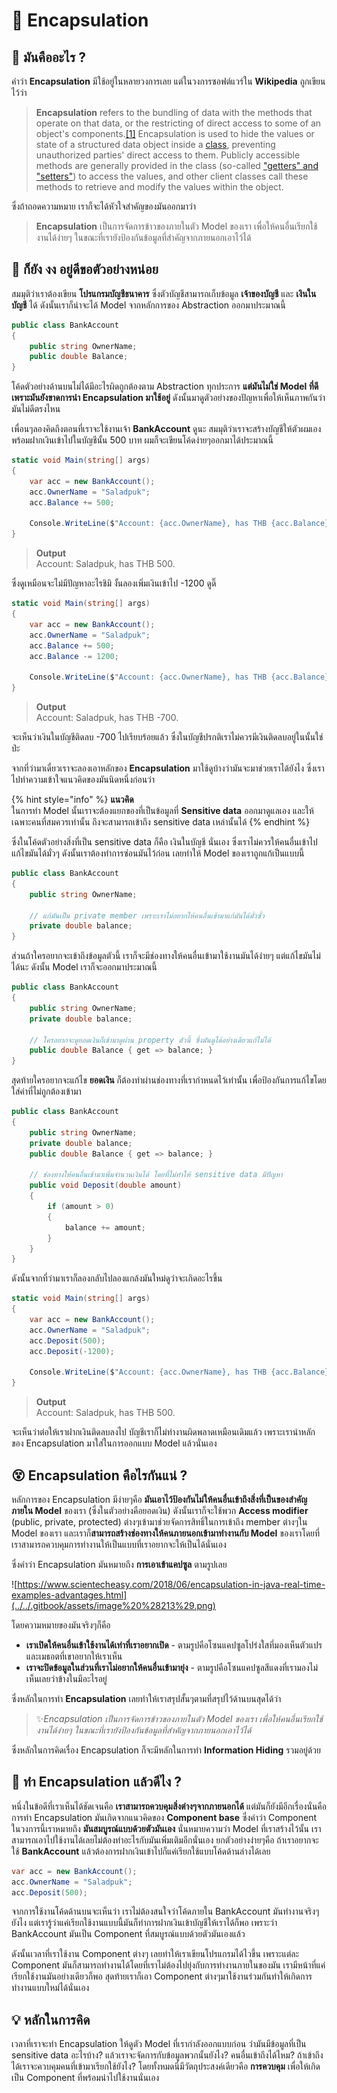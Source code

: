 # 💖 Encapsulation

## 🤔 มันคืออะไร ?

คำว่า **Encapsulation** มีใช้อยู่ในหลายวงการเลย แต่ในวงการซอฟต์แวร์ใน **Wikipedia** ถูกเขียนไว้ว่า

> **Encapsulation** refers to the bundling of data with the methods that operate on that data, or the restricting of direct access to some of an object's components.[\[1\]](https://en.wikipedia.org/wiki/Encapsulation_%28computer_programming%29#cite_note-Rogers01-1) Encapsulation is used to hide the values or state of a structured data object inside a [class](https://en.wikipedia.org/wiki/Class_%28computer_programming%29), preventing unauthorized parties' direct access to them. Publicly accessible methods are generally provided in the class \(so-called ["getters" and "setters"](https://en.wikipedia.org/wiki/Mutator_method)\) to access the values, and other client classes call these methods to retrieve and modify the values within the object.

ซึ่งถ้าถอดความหมาย เราก็จะได้หัวใจสำคัญของมันออกมาว่า

> **Encapsulation** เป็นการจัดการข้าวของภายในตัว Model ของเรา เพื่อให้คนอื่นเรียกใช้งานได้ง่ายๆ ในขณะที่เรายังป้องกันข้อมูลที่สำคัญจากภายนอกเอาไว้ได้

## 🤨 ก็ยัง งง อยู่ดีขอตัวอย่างหน่อย

สมมุติว่าเราต้องเขียน **โปรแกรมบัญชีธนาคาร** ซึ่งตัวบัญชีสามารถเก็บข้อมูล **เจ้าของบัญชี** และ **เงินในบัญชี** ได้ ดังนั้นเราก็น่าจะได้ Model จากหลักการของ Abstraction ออกมาประมาณนี้

```csharp
public class BankAccount
{
    public string OwnerName;
    public double Balance;
}
```

โค้ดตัวอย่างด้านบนไม่ได้มีอะไรผิดถูกต้องตาม Abstraction ทุกประการ **แต่มันไม่ใช่ Model ที่ดีเพราะมันยังขาดการนำ Encapsulation มาใช้อยู่** ดังนั้นมาดูตัวอย่างของปัญหาเพื่อให้เห็นภาพกันว่ามันไม่ดีตรงไหน

เพื่อนๆลองคิดถึงตอนที่เราจะใช้งานเจ้า **BankAccount** ดูนะ สมมุติว่าเราจะสร้างบัญชีให้ตัวผมเอง พร้อมฝากเงินเข้าไปในบัญชีนั้น 500 บาท ผมก็จะเขียนโค้ดง่ายๆออกมาได้ประมาณนี้

```csharp
static void Main(string[] args)
{
    var acc = new BankAccount();
    acc.OwnerName = "Saladpuk";
    acc.Balance += 500;

    Console.WriteLine($"Account: {acc.OwnerName}, has THB {acc.Balance}.");
}
```

> **Output**  
> Account: Saladpuk, has THB 500.

ซึ่งดูเหมือนจะไม่มีปัญหาอะไรชิมิ งั้นลองเพิ่มเงินเข้าไป -1200 ดูดิ๊

```csharp
static void Main(string[] args)
{
    var acc = new BankAccount();
    acc.OwnerName = "Saladpuk";
    acc.Balance += 500;
    acc.Balance -= 1200;

    Console.WriteLine($"Account: {acc.OwnerName}, has THB {acc.Balance}.");
}
```

> **Output**  
> Account: Saladpuk, has THB -700.

จะเห็นว่าเงินในบัญชีติดลบ -700 ไปเรียบร้อยแล้ว ซึ่งในบัญชีปรกติเราไม่ควรมีเงินติดลบอยู่ในนั้นใช่ป่ะ 

จากที่ว่ามาเดี๋ยวเราจะลองเอาหลักของ **Encapsulation** มาใช้ดูบ้างว่ามันจะมาช่วยเราได้ยังไง ซึ่งเราไปทำความเข้าใจแนวคิดของมันนิดหนึ่งก่อนว่า

{% hint style="info" %}
**แนวคิด**  
ในการทำ Model นั้นเราจะต้องแยกของที่เป็นข้อมูลที่ **Sensitive data** ออกมาดูแลเอง และให้เฉพาะคนที่สมควรเท่านั้น ถึงจะสามารถเข้าถึง sensitive data เหล่านั้นได้
{% endhint %}

ซึ่งในโค้ดตัวอย่างสิ่งที่เป็น sensitive data ก็คือ เงินในบัญชี นั่นเอง ซึ่งเราไม่ควรให้คนอื่นเข้าไปแก้ไขมันได้มั่วๆ ดังนั้นเราต้องทำการซ่อนมันไว้ก่อน เลยทำให้ Model ของเราถูกแก้เป็นแบบนี้

```csharp
public class BankAccount
{
    public string OwnerName;
    
    // แก้มันเป็น private member เพราะเราไม่อยากให้คนอื่นเข้ามาแก้มันได้มั่วซั่ว
    private double balance;
}
```

ส่วนถ้าใครอยากจะเข้าถึงข้อมูลตัวนี้ เราก็จะมีช่องทางให้คนอื่นเข้ามาใช้งานมันได้ง่ายๆ แต่แก้ไขมันไม่ได้นะ ดังนั้น Model เราก็จะออกมาประมาณนี้

```csharp
public class BankAccount
{
    public string OwnerName;
    private double balance;

    // ใครอยากจะดูยอดเงินก็เข้ามาดูผ่าน property ตัวนี้ ซึ่งมันดูได้อย่างเดียวแก้ไม่ได้
    public double Balance { get => balance; }
}
```

สุดท้ายใครอยากจะแก้ไข **ยอดเงิน** ก็ต้องทำผ่านช่องทางที่เรากำหนดไว้เท่านั้น เพื่อป้องกันการแก้ไขโดยใส่ค่าที่ไม่ถูกต้องเข้ามา

```csharp
public class BankAccount
{
    public string OwnerName;
    private double balance;
    public double Balance { get => balance; }
    
    // ช่องทางให้คนอื่นเข้ามาเพิ่มจำนวนเงินได้ โดยที่ไม่ทำให้ sensitive data มีปัญหา
    public void Deposit(double amount)
    {
        if (amount > 0)
        {
            balance += amount;
        }
    }
}
```

ดังนั้นจากที่ว่ามาเราก็ลองกลับไปลองแกล้งมันใหม่ดูว่าจะเกิดอะไรขึ้น

```csharp
static void Main(string[] args)
{
    var acc = new BankAccount();
    acc.OwnerName = "Saladpuk";
    acc.Deposit(500);
    acc.Deposit(-1200);

    Console.WriteLine($"Account: {acc.OwnerName}, has THB {acc.Balance}.");
}
```

> **Output**  
> Account: Saladpuk, has THB 500.

จะเห็นว่าต่อให้เราฝากเงินติดลบลงไป บัญชีเราก็ไม่ทำงานผิดพลาดเหมือนเดิมแล้ว เพราะเรานำหลักของ Encapsulation มาใส่ในการออกแบบ Model แล้วนั่นเอง

## 😵 Encapsulation คือไรกันแน่ ?

หลักการของ Encapsulation มีง่ายๆคือ **มันเอาไว้ป้องกันไม่ให้คนอื่นเข้าถึงสิ่งที่เป็นของสำคัญภายใน Model** ของเรา \(ซึ่งในตัวอย่างคือยอดเงิน\) ดังนั้นเราก็จะใช้พวก **Access modifier** \(public, private, protected\) ต่างๆเข้ามาช่วยจัดการสิทธิ์ในการเข้าถึง member ต่างๆใน Model ของเรา และเราก็**สามารถสร้างช่องทางให้คนภายนอกเข้ามาทำงานกับ Model** ของเราโดยที่เราสามารถควบคุมการทำงานให้เป็นแบบที่เราอยากจะให้เป็นได้นั่นเอง

ซึ่งคำว่า Encapsulation มันหมายถึง **การเอาเข้าแคปซูล** ตามรูปเลย

![https://www.scientecheasy.com/2018/06/encapsulation-in-java-real-time-examples-advantages.html](../../.gitbook/assets/image%20%28213%29.png)

โดยความหมายของมันจริงๆก็คือ 

* **เราเปิดให้คนอื่นเข้าใช้งานได้เท่าที่เราอยากเปิด** - ตามรูปคือโซนแคปซูลโปร่งใสที่มองเห็นตัวแปรและเมธอตที่เขาอยากให้เราเห็น
* **เราจะปิดข้อมูลในส่วนที่เราไม่อยากให้คนอื่นเข้ามายุ่ง** - ตามรูปคือโซนแคปซูลสีแดงที่เรามองไม่เห็นเลยว่าข้างในมีอะไรอยู่

ซึ่งหลักในการทำ **Encapsulation** เลยทำให้เราสรุปสั้นๆตามที่สรุปไว้ด้านบนสุดได้ว่า

> ✨_Encapsulation เป็นการจัดการข้าวของภายในตัว Model ของเรา เพื่อให้คนอื่นเรียกใช้งานได้ง่ายๆ ในขณะที่เรายังป้องกันข้อมูลที่สำคัญจากภายนอกเอาไว้ได้_

ซึ่งหลักในการคิดเรื่อง Encapsulation ก็จะมีหลักในการทำ **Information Hiding** รวมอยู่ด้วย

## 🤔 ทำ Encapsulation แล้วดีไง ?

หนึ่งในข้อดีที่เราเห็นได้ชัดเจนคือ **เราสามารถควบคุมสิ่งต่างๆจากภายนอกได้** แต่มันก็ยังมีอีกเรื่องนั่นคือ การทำ Encapsulation มันเกิดจากแนวคิดของ **Component base** ซึ่งคำว่า Component ในวงการนี้เราหมายถึง **มันสมบูรณ์แบบด้วยตัวมันเอง** นั่นหมายความว่า Model ที่เราสร้างไว้นั้น เราสามารถเอาไปใช้งานได้เลยไม่ต้องทำอะไรกับมันเพิ่มเติมอีกนั่นเอง ยกตัวอย่างง่ายๆคือ ถ้าเราอยากจะใช้ **BankAccount** แล้วต้องการฝากเงินเข้าไปก็แค่เรียกใช้แบบโค้ดด้านล่างได้เลย

```csharp
var acc = new BankAccount();
acc.OwnerName = "Saladpuk";
acc.Deposit(500);
```

จากการใช้งานโค้ดด้านบนจะเห็นว่า เราไม่ต้องสนใจว่าโค้ดภายใน BankAccount มันทำงานจริงๆยังไง แต่เรารู้ว่าแค่เรียกใช้งานแบบนี้มันก็ทำการฝากเงินเข้าบัญชีให้เราได้ก็พอ เพราะว่า BankAccount มันเป็น Component ที่สมบูรณ์แบบด้วยตัวมันเองแล้ว

ดังนั้นเวลาที่เราใช้งาน Component ต่างๆ เลยทำให้เราเขียนโปรแกรมได้ไวขึ้น เพราะแต่ละ Component มันก็สามารถทำงานได้โดยที่เราไม่ต้องไปยุ่งกับการทำงานภายในของมัน เรามีหน้าที่แค่เรียกใช้งานมันอย่างเดียวก็พอ สุดท้ายเราก็เอา Component ต่างๆมาใช้งานร่วมกันทำให้เกิดการทำงานแบบใหม่ได้นั่นเอง

## 💡 หลักในการคิด

เวลาที่เราจะทำ Encapsulation ให้ดูตัว Model ที่เรากำลังออกแบบก่อน ว่ามันมีข้อมูลที่เป็น sensitive data อะไรบ้าง? แล้วเราจะจัดการกับข้อมูลพวกนั้นยังไง? คนอื่นเข้าถึงได้ไหม? ถ้าเข้าถึงได้เราจะควบคุมคนที่เข้ามาเรียกใช้ยังไง? โดยทั้งหมดนี่มีวัตถุประสงค์เดียวคือ **การควบคุม** เพื่อให้เกิดเป็น Component ที่พร้อมนำไปใช้งานนั่นเอง 

